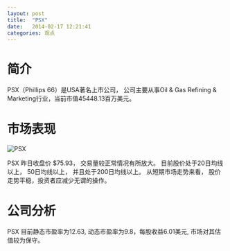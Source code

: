 ```yaml
---
layout: post
title:  "PSX"
date:   2014-02-17 12:21:41
categories: 观点
---
```


# 简介
PSX（Phillips 66）是USA著名上市公司，
公司主要从事Oil & Gas Refining & Marketing行业，当前市值45448.13百万美元。

# 市场表现

![PSX](http://finviz.com/chart.ashx?t=PSX&ty=c&ta=1&p=d&s=l)

PSX 昨日收盘价 $75.93，
交易量较正常情况有所放大。
目前股价处于20日均线以上，
50日均线以上，
并且处于200日均线以上。
从短期市场走势来看，
股价走势平稳，投资者应减少无谓的操作。

# 公司分析
PSX 目前静态市盈率为12.63, 动态市盈率为9.8，每股收益6.01美元,
市场对其估值较为保守。

